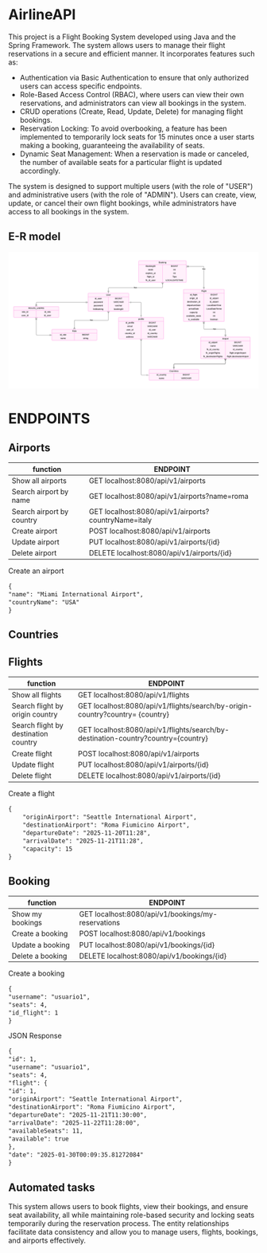 # AirlineAPI
This project is a Flight Booking System developed using Java and the Spring Framework. The system allows users to manage their flight reservations in a secure and efficient manner. It incorporates features such as:

- Authentication via Basic Authentication to ensure that only authorized users can access specific endpoints. 
- Role-Based Access Control (RBAC), where users can view their own reservations, and administrators can view all bookings in the system. 
- CRUD operations (Create, Read, Update, Delete) for managing flight bookings. 
- Reservation Locking: To avoid overbooking, a feature has been implemented to temporarily lock seats for 15 minutes once a user starts making a booking, guaranteeing the availability of seats. 
- Dynamic Seat Management: When a reservation is made or canceled, the number of available seats for a particular flight is updated accordingly.

The system is designed to support multiple users (with the role of "USER") and administrative users (with the role of "ADMIN"). Users can create, view, update, or cancel their own flight bookings, while administrators have access to all bookings in the system.
## E-R model

![ER_Ailine.png](/ER_Airline.png)

# ENDPOINTS
## Airports

| function                  | ENDPOINT                                             |
|---------------------------|------------------------------------------------------|
| Show all airports         | GET localhost:8080/api/v1/airports                   |
| Search airport by name    | GET localhost:8080/api/v1/airports?name=roma         |
| Search airport by country | GET localhost:8080/api/v1/airports?countryName=italy |  
| Create airport            | POST localhost:8080/api/v1/airports                  |  
| Update airport            | PUT localhost:8080/api/v1/airports/{id}              |  
| Delete airport            | DELETE localhost:8080/api/v1/airports/{id}           |  

Create an airport
```
{
"name": "Miami International Airport",
"countryName": "USA"
}

```
## Countries



## Flights

| function                             | ENDPOINT                                                                          |
|--------------------------------------|-----------------------------------------------------------------------------------|
| Show all flights                     | GET localhost:8080/api/v1/flights                                                 |
| Search flight by origin country      | GET localhost:8080/api/v1/flights/search/by-origin-country?country= {country}     |
| Search flight by destination country | GET localhost:8080/api/v1/flights/search/by-destination-country?country={country} |  
| Create flight                        | POST localhost:8080/api/v1/airports                                               |  
| Update flight                        | PUT localhost:8080/api/v1/airports/{id}                                           |  
| Delete flight                        | DELETE localhost:8080/api/v1/airports/{id}                                        | 

Create a flight
```
{
    "originAirport": "Seattle International Airport",
    "destinationAirport": "Roma Fiumicino Airport",
    "departureDate": "2025-11-20T11:28",
    "arrivalDate": "2025-11-21T11:28",
    "capacity": 15
}
```
## Booking


| function         | ENDPOINT                                           |
|------------------|----------------------------------------------------|
| Show my bookings | GET localhost:8080/api/v1/bookings/my-reservations |
| Create a booking | POST localhost:8080/api/v1/bookings                |  
| Update a booking | PUT localhost:8080/api/v1/bookings/{id}            |  
| Delete a booking | DELETE localhost:8080/api/v1/bookings/{id}         | 

Create a booking
```
{
"username": "usuario1",
"seats": 4,
"id_flight": 1
}
```
JSON Response
```
{
"id": 1,
"username": "usuario1",
"seats": 4,
"flight": {
"id": 1,
"originAirport": "Seattle International Airport",
"destinationAirport": "Roma Fiumicino Airport",
"departureDate": "2025-11-21T11:30:00",
"arrivalDate": "2025-11-22T11:28:00",
"availableSeats": 11,
"available": true
},
"date": "2025-01-30T00:09:35.81272084"
}
```
## Automated tasks

This system allows users to book flights, view their bookings, and ensure seat availability, all while maintaining role-based security and locking seats temporarily during the reservation process. The entity relationships facilitate data consistency and allow you to manage users, flights, bookings, and airports effectively.